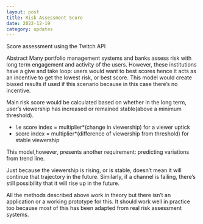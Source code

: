 ```yaml
---
layout: post
title: Risk Assessment Score
date: 2022-12-19
category: updates
---
```


Score assessment using the Twitch API

Abstract
Many portfolio management systems and banks assess risk with long term engagement and activity of the users. However, these institutions have a give and take loop: users would want to best scores hence it acts as an incentive to get the lowest risk, or best score. This model would create biased results if used if this scenario because in this case there’s no incentive.

Main risk score would be calculated based on whether in the long term, user’s viewership has increased or remained stable(above a minimum threshold).

* I.e score index = multiplier*(change in viewership) for a viewer uptick
* score index = multiplier*(difference of viewership from threshold) for stable viewership

This model,however, presents another requirement: predicting variations from trend line.

Just because the viewership is rising, or is stable, doesn’t mean it will continue that trajectory in the future. Similarly, if a channel is failing, there’s still possibility that it will rise up in the future.

All the methods described above work in theory but there isn’t an application or a working prototype for this. It should work well in practice too because most of this has been adapted from real risk assessment systems.